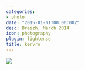 ```yaml
---
categories:
- photo
date: "2015-01-01T00:00:00Z"
desc: Breizh, March 2014
icon: photography
plugin: lightense
title: kervro
---
```


<img src="/img/photography/kervro.jpg" data-action="zoom" />
